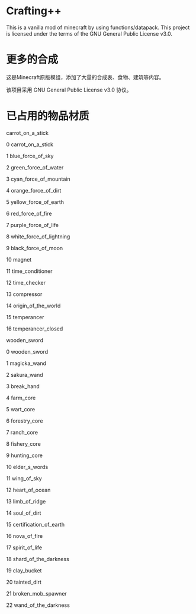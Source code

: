 # Crafting++
This is a vanilla mod of minecraft by using functions/datapack. 
This project is licensed under the terms of the GNU General Public License v3.0.

# 更多的合成
这是Minecraft原版模组，添加了大量的合成表、食物、建筑等内容。

该项目采用 GNU General Public License v3.0 协议。

# 已占用的物品材质
carrot_on_a_stick

0	carrot_on_a_stick

1	blue_force_of_sky

2	green_force_of_water

3	cyan_force_of_mountain

4	orange_force_of_dirt

5	yellow_force_of_earth

6	red_force_of_fire

7	purple_force_of_life

8	white_force_of_lightning

9	black_force_of_moon

10	magnet

11	time_conditioner

12	time_checker

13	compressor

14	origin_of_the_world

15	temperancer

16	temperancer_closed

wooden_sword

0	wooden_sword

1	magicka_wand

2	sakura_wand

3	break_hand

4	farm_core

5	wart_core

6	forestry_core

7	ranch_core

8	fishery_core

9	hunting_core

10	elder_s_words

11	wing_of_sky

12	heart_of_ocean

13	limb_of_ridge

14	soul_of_dirt

15	certification_of_earth

16	nova_of_fire

17	spirit_of_life

18	shard_of_the_darkness

19	clay_bucket	

20	tainted_dirt

21	broken_mob_spawner

22	wand_of_the_darkness
